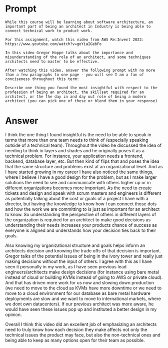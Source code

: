 # Prompt


```
While this course will be learning about software architecture, an important part of being an architect in Industry is being able to connect technical work to product work.  

For this assignment, watch this video from AWS Re:Invent 2022:  https://www.youtube.com/watch?v=goYiaIGebFo

In this video Gregor Hoppe talks about the importance and misunderstanding of the role of an architect, and some techniques architects need to master to be effective.

After watching this video, answer the following prompt with no more than a few paragraphs to one page - you will see I am a fan of conciseness throughout this term:

Describe one thing you found the most insightful with respect to the profession of being an architect, the skillset required for an architect, or the the day in and day out role of being a modern architect (you can pick one of these or blend them in your response)
```

# Answer

I think the one thing I found insightful is the need to be able to speak in terms that more than one team needs to think of (especially speaking outside of a technical team).  Throughout the video he discussed the idea of needing to think in layers and shades and he originally poses it as a technical problem.  For instance, your application needs a frontend, backend, database layer, etc.  But then kind of flips that and poses the idea that the same structure and problems exist at an organizational level.  And as I have started growing in my career I have also noticed the same things, where I believe I have a good design for the problem, but as I make larger solutions the need to see and communicate with others higher up or in different organizations becomes more important.  As the need to create tickets and design and speak with scrum masters and engineers is different as potentially talking about the cost or goals of a project I have with a director, but having the knowledge to know how I can connect those dots and how the work we are committing to is just as important for an architect to know.  So understanding the perspective of others in different layers of the organization is required for an architect to make good decisions as understanding their needs increases your products chance of success as everyone is aligned and understands how your decision ties back to their goals. 

Also knowing my organizational structure and goals helps inform an architects decision and knowing the trade offs of that decision is important.  Gregor talks of the potential issues of being in the ivory tower and really just making decisions without the input of others.  I agree with this as I have seen it personally in my work, as I have seen previous lead engineers/architects make design decisions (for instance using bare metal instead of cloud or building KVMs instead of going to AWS or private cloud).  And that has driven more work for us now and slowing down production (we need to move to the cloud as KVMs have more downtime or we need to move to a cloud environment for our database as bare metal hardware deployments are slow and we want to move to international markets, where we dont own datacenters).  If our previous architect was more aware, he would have seen these issues pop up and instituted a better design in my opinion.  

Overall I think this video did an excellent job of emphasizing an architects need to truly know how each decision they make affects not only the technical issues the product may face, but also the non-technical ones and being able to keep as many options open for their team as possible.
